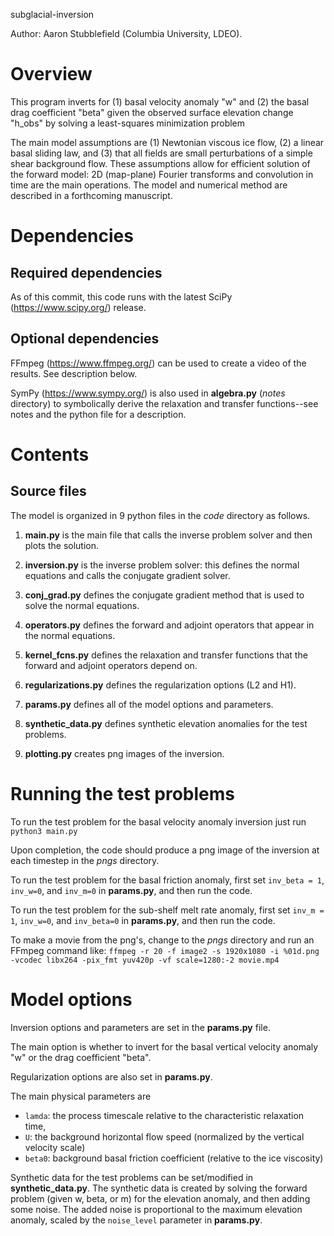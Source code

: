 subglacial-inversion

Author: Aaron Stubblefield (Columbia University, LDEO).

# Overview
This program inverts for (1) basal velocity anomaly "w" and (2) the basal drag
coefficient "beta" given the observed surface
elevation change "h_obs" by solving a least-squares minimization problem

The main model assumptions are (1) Newtonian viscous ice flow, (2) a linear
basal sliding law, and (3) that all fields are small perturbations of a simple shear
background flow. These assumptions allow for efficient solution of the forward
model: 2D (map-plane) Fourier transforms and convolution in time are the main
operations. The model and numerical method are described in a forthcoming manuscript.

# Dependencies
## Required dependencies
As of this commit, this code runs with the latest SciPy (https://www.scipy.org/)
release.


## Optional dependencies
FFmpeg (https://www.ffmpeg.org/) can be used to create a video of the results.
See description below.

SymPy (https://www.sympy.org/) is also used in **algebra.py** (*notes*
directory) to symbolically derive the relaxation and transfer functions--see
notes and the python file for a description.

# Contents

## Source files
The model is organized in 9 python files in the *code* directory as follows.

1. **main.py** is the main file that calls the inverse problem solver and then
plots the solution.

2. **inversion.py** is the inverse problem solver: this defines the normal equations
and calls the conjugate gradient solver.

3. **conj_grad.py** defines the conjugate gradient method that is used to solve
the normal equations.

4. **operators.py** defines the forward and adjoint operators that appear in the
normal equations.

5. **kernel_fcns.py** defines the relaxation and transfer functions that the forward and adjoint
operators depend on.

6. **regularizations.py** defines the regularization options (L2 and H1).

7. **params.py** defines all of the model options and parameters.

8. **synthetic_data.py** defines synthetic elevation anomalies for the test problems.

9. **plotting.py** creates png images of the inversion.

# Running the test problems
To run the test problem for the basal velocity anomaly inversion
just run `python3 main.py`

Upon completion, the code should produce a png image of the inversion at each timestep
in the *pngs* directory.

To run the test problem for the basal friction anomaly, first
set `inv_beta = 1`, `inv_w=0`, and `inv_m=0` in **params.py**, and then run the code.

To run the test problem for the sub-shelf melt rate anomaly, first
set `inv_m = 1`, `inv_w=0`, and `inv_beta=0` in **params.py**, and then run the code.

To make a movie from the png's, change to the *pngs* directory and
run an FFmpeg command like:
`ffmpeg -r 20 -f image2 -s 1920x1080 -i %01d.png -vcodec libx264 -pix_fmt yuv420p -vf scale=1280:-2 movie.mp4`

# Model options

Inversion options and parameters are set in the **params.py** file.

The main option is whether to invert for the basal vertical velocity anomaly "w" or the drag
coefficient "beta".

Regularization options are also set in **params.py**.

The main physical parameters are
- `lamda`: the process timescale relative to the characteristic relaxation time,  
- `U`: the background horizontal flow speed (normalized by the vertical velocity scale)
- `beta0`: background basal friction coefficient (relative to the ice viscosity)

Synthetic data for the test problems can be set/modified in **synthetic_data.py**.
The synthetic data is created by solving the forward problem (given w, beta, or m)
for the elevation anomaly, and then adding
some noise. The added noise is proportional to the maximum elevation anomaly,
scaled by the `noise_level` parameter in **params.py**.
